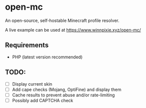 # open-mc
An open-source, self-hostable Minecraft profile resolver.

A live example can be used at https://www.winnpixie.xyz/open-mc/

## Requirements
- PHP (latest version recommended)

## TODO:
- [ ] Display current skin
- [ ] Add cape checks (Mojang, OptiFine) and display them
- [ ] Cache results to prevent abuse and/or rate-limiting
- [ ] Possibly add CAPTCHA check
